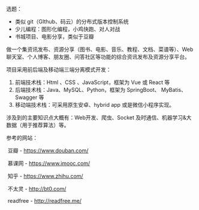 选题：

- 类似 git（GIthub、码云）的分布式版本控制系统
- 少儿编程：图形化编程，小鸡快跑、对人对战
- 书城项目、电影分享，类似于豆瓣

做一个集资讯发布、资源分享（图书、电影、音乐、教程、文档、菜谱等）、Web 聊天室、个人博客、朋友圈、问答社区等功能的综合资讯发布及资源分享平台。

项目采用前后端及移动端三端分离模式开发：

1. 前端技术栈：Html 、CSS 、JavaScript，框架为 Vue 或 React 等
2. 后端技术栈：Java、MySQL、Python，框架为 SpringBoot、 MyBatis、 Swagger 等
3. 移动端技术栈：可采用原生安卓、hybrid app 或是微信小程序实现。

涉及到的主要知识点大概有：Web开发、爬虫、Socket 及时通信、机器学习&大数据（用于推荐算法）等。

参考的网站：

​	豆瓣 - https://www.douban.com/

​	慕课网 - https://www.imooc.com/

​	知乎 - https://www.zhihu.com/

​	不太灵 - http://bt0.com/

​	readfree - http://readfree.me/